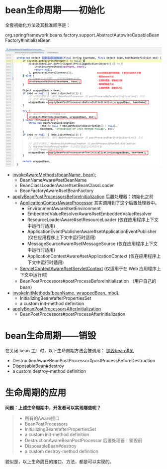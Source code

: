 # bean生命周期——初始化

全套初始化方法及其标准顺序是：

org.springframework.beans.factory.support.AbstractAutowireCapableBeanFactory#initializeBean

![image-20210813211404313](images/image-20210813211404313.png)

- [invokeAwareMethods(beanName, bean);](images/image-20210813210151581.png)
    - BeanNameAware#setBeanName
    - BeanClassLoaderAware#setBeanClassLoader
    - BeanFactoryAware#setBeanFactory
- [applyBeanPostProcessorsBeforeInitialization](images/image-20210813210129856.png)   后置处理器：初始化之前
    - [ApplicationContextAwareProcessor](images/image-20210813210649664.png) 其实调用到了这个后置处理器中。
        - EnvironmentAware#setEnvironment
        - EmbeddedValueResolverAware#setEmbeddedValueResolver
        - ResourceLoaderAware#setResourceLoader                                            (仅在应用程序上下文中运行时适用)
        - ApplicationEventPublisherAware#setApplicationEventPublisher        (仅在应用程序上下文中运行时适用)
        - MessageSourceAware#setMessageSource                                              (仅在应用程序上下文中运行时适用)
        - ApplicationContextAware#setApplicationContext                                  (仅在应用程序上下文中运行时适用)
    - [ServletContextAware#setServletContext](images/image-20210813201437975.png)                                                         (仅适用于在 Web 应用程序上下文中运行时)
    - BeanPostProcessors#postProcessBeforeInitialization                                （用户自己的bean）
- [invokeInitMethods(beanName, wrappedBean, mbd);](images/image-20210813203630259.png)
    - InitializingBean#afterPropertiesSet
    - a custom init-method definition
- [applyBeanPostProcessorsAfterInitialization](images/image-20210813210031183.png)
    - BeanPostProcessors#postProcessAfterInitialization



# bean生命周期——销毁

在关闭 bean 工厂时，以下生命周期方法会被调用：  [销毁bean详见](./bean生命周期——销毁.md)

- DestructionAwareBeanPostProcessor#postProcessBeforeDestruction
- DisposableBean#destroy
- a custom destroy-method definition









# 生命周期的应用

**问题：上述生命周期中，开发者可以实现哪些呢？**

> - 所有的Aware接口
> - BeanPostProcessors
> - InitializingBean#afterPropertiesSet
> - a custom init-method definition
> - DestructionAwareBeanPostProcessor 后置处理器：销毁前
> - DisposableBean#destroy
> - a custom destroy-method definition

貌似是，以上生命周日的接口、方法，都是可以实现的。
